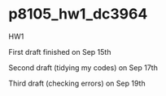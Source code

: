 # p8105_hw1_dc3964
HW1

First draft finished on Sep 15th

Second draft (tidying my codes) on Sep 17th

Third draft (checking errors) on Sep 19th